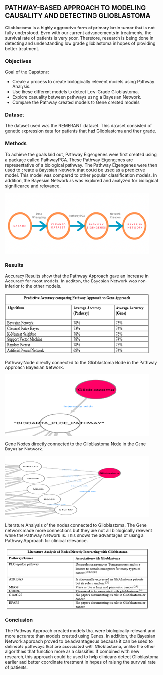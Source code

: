 ## PATHWAY-BASED APPROACH TO MODELING CAUSALITY AND DETECTING GLIOBLASTOMA 
Glioblastoma is a highly aggressive form of primary brain tumor that is not fully understood. Even with our current advancements in treatments, the survival rate of patients is very poor. Therefore, research is being done in detecting and understanding low grade glioblastoma in hopes of providing better treatment. 

### Objectives

Goal of the Capstone:
* Create a process to create biologically relevent models using Pathway Analysis.
* Use these different models to detect Low-Grade Glioblastoma.
* Explore casuality between pathways using a Bayesian Network.
* Compare the Pathway created models to Gene created models.

### Dataset

The dataset used was the REMBRANT dataset. This dataset consisted of genetic expression data for patients that had Glioblastoma and their grade.

### Methods
To achieve the goals laid out, Pathway Eigengenes were first created using a package called PathwayPCA. These Pathway Eigengenes are representative of a biological pathway. The Pathway Eigengenes were then used to create a Bayesian Network that could be used as a predictive model. This model was compared to other popular classification models. In addition, the Bayesian Network as was explored and analyzed for biological significance and relevance.


<img src="Images/Method Overview.png" width="470" height="200" />

### Results
Accuracy Results show that the Pathway Approach gave an increase in Accuracy for most models. In additon, the Bayesian Network was non-inferior to the other models.

<img src="Images/Accuracy Results.PNG" width="470" height="200" />

Pathway Node directly connected to the Glioblastoma Node in the Pathway Approach Bayesian Network.

<img src="Images/Pathway network snippet.png" width="470" height="200" />

Gene Nodes directly connected to the Glioblastoma Node in the Gene Bayesian Network.

<img src="Images/Gene network snippet.png" width="470" height="200" />

Literature Analysis of the nodes connected to Glioblastoma. The Gene network made more connections but they are not all biologically relevent while the Pathway Network is. This shows the advantages of using a Pathway Approach for clinical relevance.

<img src="Images/Literature Analysis.PNG" width="470" height="200" />

### Conclusion

The Pathway Approach created models that were biologically relevant and more accurate than models created using Genes. In addition, the Bayesian Network approach proved to be advantageous because it can be used to delineate pathways that are associated with Glioblastoma, unlike the other algorithms that function more as a classifier. If combined with new research, this approach could be used to help clinicans detect Glioblastoma earlier and better coordinate treatment in hopes of raising the survival rate of patients. 
